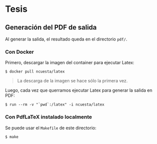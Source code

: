 # Tesis

## Generación del PDF de salida

Al generar la salida, el resultado queda en el directorio `pdf/`.

### Con Docker

Primero, descargar la imagen del container para ejecutar Latex:

```console
$ docker pull ncuesta/latex
```

> La descarga de la imagen se hace sólo la primera vez.

Luego, cada vez que querramos ejecutar Latex para generar la salida en PDF:

```console
$ run --rm -v "`pwd`:/latex" -i ncuesta/latex
```

### Con PdfLaTeX instalado localmente

Se puede usar el `Makefile` de este directorio:

```console
$ make
```
